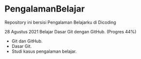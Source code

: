 # PengalamanBelajar
Repository ini bersisi Pengalaman Belajarku di Dicoding

28 Agustus 2021 
Belajar Dasar Git dengan GitHub. (Progres 44%)
  * Git dan GitHub.
  * Dasar Git.
  * Studi kasus pengalaman belajar.















